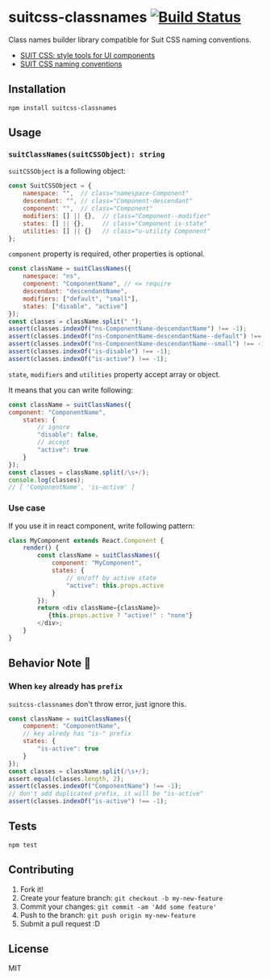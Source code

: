 # suitcss-classnames [![Build Status](https://travis-ci.org/dwango-js/suitcss-classnames.svg?branch=master)](https://travis-ci.org/dwango-js/suitcss-classnames)

Class names builder library compatible for Suit CSS naming conventions.

- [SUIT CSS: style tools for UI components](http://suitcss.github.io/ "SUIT CSS: style tools for UI components")
- [SUIT CSS naming conventions](https://github.com/suitcss/suit/blob/master/doc/naming-conventions.md "SUIT CSS naming conventions")

## Installation

    npm install suitcss-classnames

## Usage

### `suitClassNames(suitCSSObject): string`

`suitCSSObject` is a following object:

```js
const SuitCSSObject = {
    namespace: "",  // class="namespace-Component"
    descendant: "", // class="Component-descendant"
    component: "",  // class="Component"
    modifiers: [] || {},  // class="Component--modifier"
    states: [] || {},     // class="Component is-state"
    utilities: [] || {}   // class="u-utility Component"
};
```

`component` property is required, other properties is optional.

```js
const className = suitClassNames({
    namespace: "ns",
    component: "ComponentName", // <= require
    descendant: "descendantName",
    modifiers: ["default", "small"],
    states: ["disable", "active"]
});
const classes = className.split(" ");
assert(classes.indexOf("ns-ComponentName-descendantName") !== -1);
assert(classes.indexOf("ns-ComponentName-descendantName--default") !== -1);
assert(classes.indexOf("ns-ComponentName-descendantName--small") !== -1);
assert(classes.indexOf("is-disable") !== -1);
assert(classes.indexOf("is-active") !== -1);
```

`state`, `modifiers` and `utilities` property accept array or object.

It means that you can write following:

```js
const className = suitClassNames({
component: "ComponentName",
    states: {
        // ignore
        "disable": false,
        // accept
        "active": true
    }
});
const classes = className.split(/\s+/);
console.log(classes);
// [ 'ComponentName', 'is-active' ]
```

### Use case

If you use it in react component, write following pattern:

```js
class MyComponent extends React.Component {
    render() {
        const className = suitClassNames({
            component: "MyComponent",
            states: {
                // on/off by active state
                "active": this.props.active
            }
        });
        return <div className={className}>
           {this.props.active ? "active!" : "none"}
        </div>;
    }
}
```

## Behavior Note :memo:

### When `key` already has `prefix`

`suitcss-classnames` don't throw error, just ignore this.

```js
const className = suitClassNames({
    component: "ComponentName",
    // key alredy has "is-" prefix 
    states: {
        "is-active": true
    }
});
const classes = className.split(/\s+/);
assert.equal(classes.length, 2);
assert(classes.indexOf("ComponentName") !== -1);
// don't add duplicated prefix, it will be "is-active"
assert(classes.indexOf("is-active") !== -1);
```

## Tests

    npm test

## Contributing

1. Fork it!
2. Create your feature branch: `git checkout -b my-new-feature`
3. Commit your changes: `git commit -am 'Add some feature'`
4. Push to the branch: `git push origin my-new-feature`
5. Submit a pull request :D

## License

MIT